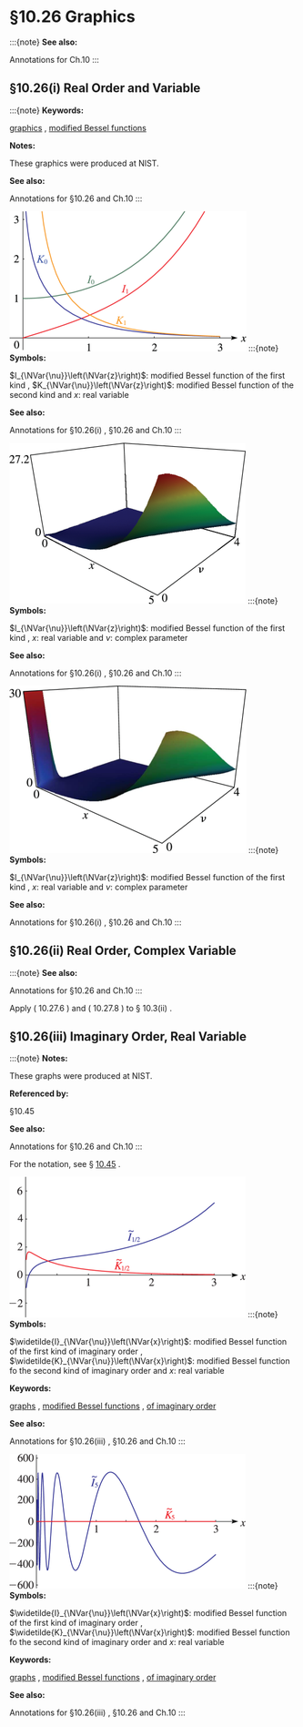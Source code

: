 # §10.26 Graphics

:::{note}
**See also:**

Annotations for Ch.10
:::


## §10.26(i) Real Order and Variable

:::{note}
**Keywords:**

[graphics](http://dlmf.nist.gov/search/search?q=graphics) , [modified Bessel functions](http://dlmf.nist.gov/search/search?q=modified%20Bessel%20functions)

**Notes:**

These graphics were produced at NIST.

**See also:**

Annotations for §10.26 and Ch.10
:::

<a id="i.fig1"></a>

![Figure 10.26.1: $I_{0}\left(x\right)$ , $I_{1}\left(x\right)$ , $K_{0}\left(x\right)$ , $K_{1}\left(x\right)$ , $0\leq x\leq 3$ .](../html/10/26/F1.png)
:::{note}
**Symbols:**

$I_{\NVar{\nu}}\left(\NVar{z}\right)$: modified Bessel function of the first kind , $K_{\NVar{\nu}}\left(\NVar{z}\right)$: modified Bessel function of the second kind and $x$: real variable

**See also:**

Annotations for §10.26(i) , §10.26 and Ch.10
:::

<a id="i.fig2"></a>

![Figure 10.26.3: $I_{\nu}\left(x\right)$ , $0\leq x\leq 5$ , $0\leq\nu\leq 4$ . 3D Help](../html/10/26/F3.png)
:::{note}
**Symbols:**

$I_{\NVar{\nu}}\left(\NVar{z}\right)$: modified Bessel function of the first kind , $x$: real variable and $\nu$: complex parameter

**See also:**

Annotations for §10.26(i) , §10.26 and Ch.10
:::

<a id="i.fig3"></a>

![Figure 10.26.5: $I_{\nu}'\left(x\right)$ , $0\leq x\leq 5$ , $0\leq\nu\leq 4$ . 3D Help](../html/10/26/F5.png)
:::{note}
**Symbols:**

$I_{\NVar{\nu}}\left(\NVar{z}\right)$: modified Bessel function of the first kind , $x$: real variable and $\nu$: complex parameter

**See also:**

Annotations for §10.26(i) , §10.26 and Ch.10
:::


## §10.26(ii) Real Order, Complex Variable

:::{note}
**See also:**

Annotations for §10.26 and Ch.10
:::

Apply ( 10.27.6 ) and ( 10.27.8 ) to § 10.3(ii) .


## §10.26(iii) Imaginary Order, Real Variable

:::{note}
**Notes:**

These graphs were produced at NIST.

**Referenced by:**

§10.45

**See also:**

Annotations for §10.26 and Ch.10
:::

For the notation, see § [10.45](./10.45.md "§10.45 Functions of Imaginary Order ‣ Modified Bessel Functions ‣ Chapter 10 Bessel Functions") .

<a id="iii.fig1"></a>

![Figure 10.26.7: $\widetilde{I}_{1/2}\left(x\right)$ , $\widetilde{K}_{1/2}\left(x\right)$ , $0.01\leq x\leq 3$ .](../html/10/26/F7.png)
:::{note}
**Symbols:**

$\widetilde{I}_{\NVar{\nu}}\left(\NVar{x}\right)$: modified Bessel function of the first kind of imaginary order , $\widetilde{K}_{\NVar{\nu}}\left(\NVar{x}\right)$: modified Bessel function fo the second kind of imaginary order and $x$: real variable

**Keywords:**

[graphs](http://dlmf.nist.gov/search/search?q=graphs) , [modified Bessel functions](http://dlmf.nist.gov/search/search?q=modified%20Bessel%20functions) , [of imaginary order](http://dlmf.nist.gov/search/search?q=of%20imaginary%20order)

**See also:**

Annotations for §10.26(iii) , §10.26 and Ch.10
:::

<a id="iii.fig2"></a>

![Figure 10.26.9: $\widetilde{I}_{5}\left(x\right)$ , $\widetilde{K}_{5}\left(x\right)$ , $0.01\leq x\leq 3$ .](../html/10/26/F9.png)
:::{note}
**Symbols:**

$\widetilde{I}_{\NVar{\nu}}\left(\NVar{x}\right)$: modified Bessel function of the first kind of imaginary order , $\widetilde{K}_{\NVar{\nu}}\left(\NVar{x}\right)$: modified Bessel function fo the second kind of imaginary order and $x$: real variable

**Keywords:**

[graphs](http://dlmf.nist.gov/search/search?q=graphs) , [modified Bessel functions](http://dlmf.nist.gov/search/search?q=modified%20Bessel%20functions) , [of imaginary order](http://dlmf.nist.gov/search/search?q=of%20imaginary%20order)

**See also:**

Annotations for §10.26(iii) , §10.26 and Ch.10
:::
